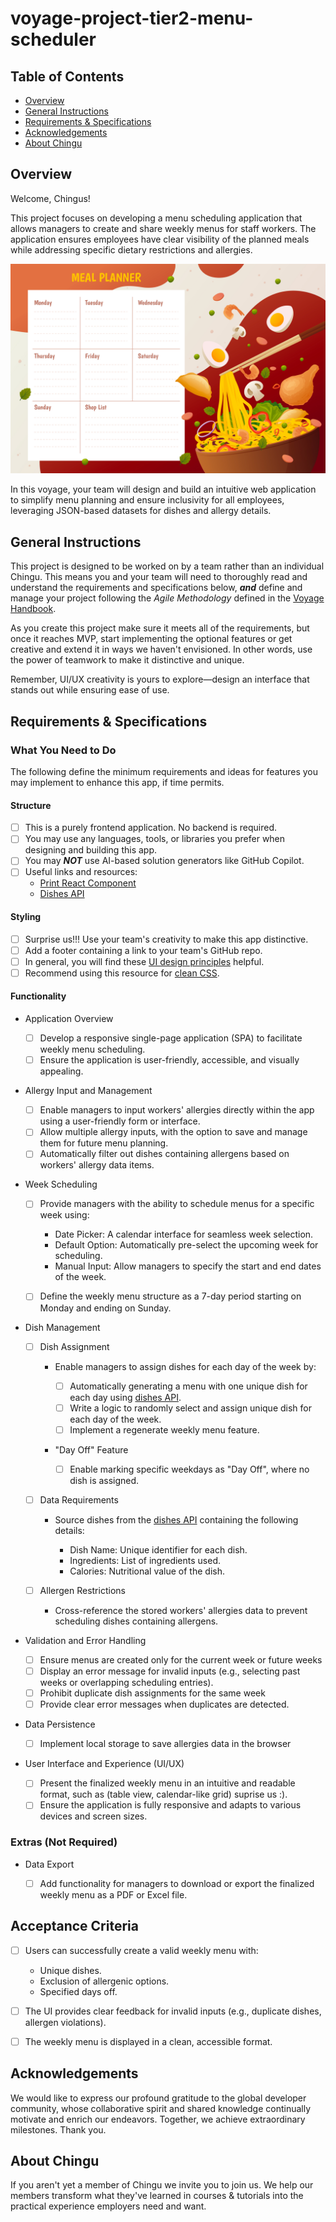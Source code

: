 # voyage-project-tier2-menu-scheduler

## Table of Contents

* [Overview](#overview)
* [General Instructions](#general-instructions)
* [Requirements & Specifications](#requirements-specifications)
* [Acknowledgements](#acknowledgements)
* [About Chingu](#about-chingu)

## Overview

Welcome, Chingus!

This project focuses on developing a menu scheduling application that allows managers to create and share weekly menus for staff workers. The application ensures employees have clear visibility of the planned meals while addressing specific dietary restrictions and allergies.

![Weekly Menu Scheduler](./assets/meal_planner.jpg)

In this voyage, your team will design and build an intuitive web application to simplify menu planning and ensure inclusivity for all employees, leveraging JSON-based datasets for dishes and allergy details.

## General Instructions

This project is designed to be worked on by a team rather than an individual
Chingu. This means you and your team will need to thoroughly read and
understand the requirements and specifications below, **_and_** define and
manage your project following the _Agile Methodology_ defined in the
[Voyage Handbook](https://github.com/chingu-voyages/Handbook/blob/main/docs/guides/voyage/voyage.md#voyage-guide).

As you create this project make sure it meets all of the requirements, but once
it reaches MVP, start implementing the optional features or get creative and
extend it in ways we haven't envisioned. In other words, use the power of
teamwork to make it distinctive and unique.

Remember, UI/UX creativity is yours to explore—design an interface that stands out while ensuring ease of use.

## Requirements & Specifications

### What You Need to Do

The following define the minimum requirements and ideas for features you may
implement to enhance this app, if time permits.

#### Structure

- [ ] This is a purely frontend application. No backend is required.
- [ ] You may use any languages, tools, or libraries you prefer when designing and building this app.
- [ ] You may **_NOT_** use AI-based solution generators like GitHub Copilot.
- [ ] Useful links and resources:
  - [Print React Component](https://www.npmjs.com/package/react-to-print)
  - [Dishes API](https://menus-api.vercel.app/dishes)

#### Styling

- [ ] Surprise us!!! Use your team's creativity to make this app distinctive.
- [ ] Add a footer containing a link to your team's GitHub repo.
- [ ] In general, you will find these [UI design principles](https://www.justinmind.com/ui-design/principles) helpful.
- [ ] Recommend using this resource for [clean CSS](https://israelmitolu.hashnode.dev/writing-cleaner-css-using-bem-methodology).

#### Functionality
- Application Overview

  - [ ] Develop a responsive single-page application (SPA) to facilitate weekly menu scheduling.
  - [ ] Ensure the application is user-friendly, accessible, and visually appealing.

- Allergy Input and Management

  - [ ] Enable managers to input workers' allergies directly within the app using a user-friendly form or interface.
  - [ ] Allow multiple allergy inputs, with the option to save and manage them for future menu planning.
  - [ ] Automatically filter out dishes containing allergens based on workers' allergy data items.
  
- Week Scheduling

  - [ ] Provide managers with the ability to schedule menus for a specific week using:
    - Date Picker: A calendar interface for seamless week selection.
    - Default Option: Automatically pre-select the upcoming week for scheduling.
    - Manual Input: Allow managers to specify the start and end dates of the week.

  - [ ] Define the weekly menu structure as a 7-day period starting on Monday and ending on Sunday.

- Dish Management

  - [ ] Dish Assignment

    - Enable managers to assign dishes for each day of the week by:

      - [ ] Automatically generating a menu with one unique dish for each day using [dishes API](https://menus-api.vercel.app/dishes).
      - [ ] Write a logic to randomly select and assign unique dish for each day of the week.
      - [ ] Implement a regenerate weekly menu feature.

    - "Day Off" Feature

      - [ ] Enable marking specific weekdays as "Day Off", where no dish is assigned.
  
  - [ ] Data Requirements

    - Source dishes from the [dishes API](https://menus-api.vercel.app/dishes) containing the following details:

      - Dish Name: Unique identifier for each dish.
      - Ingredients: List of ingredients used.
      - Calories: Nutritional value of the dish.

  - [ ] Allergen Restrictions

    - Cross-reference the stored workers' allergies data to prevent scheduling dishes containing allergens.

- Validation and Error Handling

  - [ ] Ensure menus are created only for the current week or future weeks
  - [ ] Display an error message for invalid inputs (e.g., selecting past weeks or overlapping scheduling entries).
  - [ ] Prohibit duplicate dish assignments for the same week
  - [ ] Provide clear error messages when duplicates are detected.

- Data Persistence

  - [ ] Implement local storage to save allergies data in the browser

- User Interface and Experience (UI/UX)

  - [ ] Present the finalized weekly menu in an intuitive and readable format, such as (table view, calendar-like grid) suprise us :).
  - [ ] Ensure the application is fully responsive and adapts to various devices and screen sizes.
        
### Extras (Not Required)

- Data Export

  - [ ] Add functionality for managers to download or export the finalized weekly menu as a PDF or Excel file.
        

## Acceptance Criteria

  - [ ] Users can successfully create a valid weekly menu with:
    - Unique dishes.
    - Exclusion of allergenic options.
    - Specified days off.
        
  - [ ] The UI provides clear feedback for invalid inputs (e.g., duplicate dishes, allergen violations).
  - [ ] The weekly menu is displayed in a clean, accessible format.


## Acknowledgements

We would like to express our profound gratitude to the global developer community, whose collaborative spirit and shared knowledge continually motivate and enrich our endeavors. Together, we achieve extraordinary milestones. Thank you.

## About Chingu

If you aren't yet a member of Chingu we invite you to join us. We help our
members transform what they've learned in courses & tutorials into the
practical experience employers need and want.
